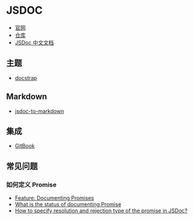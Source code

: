 JSDOC
========

- [官网](http://usejsdoc.org/)
- [仓库](https://github.com/jsdoc3/jsdoc)
- [JSDoc 中文文档](http://www.css88.com/doc/jsdoc/index.html)

## 主题

- [docstrap](https://github.com/docstrap/docstrap)

## Markdown

- [jsdoc-to-markdown](https://github.com/jsdoc2md/jsdoc-to-markdown)

## 集成

- [GitBook](https://medium.com/@kevinast/integrate-gitbook-jsdoc-974be8df6fb3)

## 常见问题

### 如何定义 Promise

- [Feature: Documenting Promises](https://github.com/jsdoc3/jsdoc/issues/509)
- [What is the status of documenting Promise](https://github.com/jsdoc3/jsdoc/issues/1197)
- [How to specify resolution and rejection type of the promise in JSDoc?](https://stackoverflow.com/questions/13104411/how-to-specify-resolution-and-rejection-type-of-the-promise-in-jsdoc)
